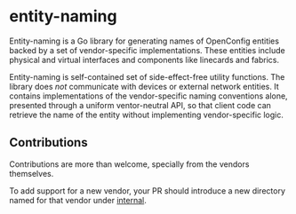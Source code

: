 # entity-naming

Entity-naming is a Go library for generating names of OpenConfig entities
backed by a set of vendor-specific implementations. These entities include
physical and virtual interfaces and components like linecards and fabrics.

Entity-naming is self-contained set of side-effect-free utility functions.
The library does _not_ communicate with  devices or external network entities.
It contains implementations of the vendor-specific naming conventions alone,
presented through a uniform ventor-neutral API, so that client code can
retrieve the name of the entity without implementing vendor-specific logic.

## Contributions

Contributions are more than welcome, specially from the vendors themselves.

To add support for a new vendor, your PR should introduce a new directory
named for that vendor under
[internal](https://github.com/openconfig/entity-naming/tree/main/internal).
